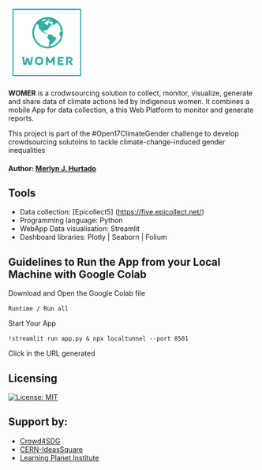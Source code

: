 <img src="https://github.com/merlynjocol/WOMER/blob/main/Images/WOMERLOGO_NOT_BACKGROUND_GREE-removebg-preview.png?raw=true" width="160" height="150">

**WOMER** is a crodwsourcing solution to collect, monitor, visualize, generate and share data of climate actions led by indigenous women. It combines a mobile App for data collection, a this Web Platform to monitor and generate reports.

This project is part of the #Open17ClimateGender challenge to develop crowdsourcing solutoins to tackle climate-change-induced gender inequalities

#### **Author:** [Merlyn J. Hurtado](https://github.com/merlynjocol)



## Tools

- Data collection: [Epicollect5] (https://five.epicollect.net/)
- Programming language: Python
- WebApp Data visualisation: Streamlit
- Dashboard libraries: Plotly | Seaborn | Folium

##  Guidelines to Run the App from your Local Machine with Google Colab

Download and Open the Google Colab file

```
Runtime / Run all
```
Start Your App
```
!streamlit run app.py & npx localtunnel --port 8501
```
Click in the URL generated


## Licensing

[![License: MIT](https://img.shields.io/badge/License-MIT-yellow.svg)](https://opensource.org/licenses/MIT)

## Support by: 

- [Crowd4SDG](https://crowd4sdg.eu/)
- [CERN-IdeasSquare](http://ideasquare.cern/home) 
- [Learning Planet Institute](https://www.learningplanetinstitute.org/en/community)
